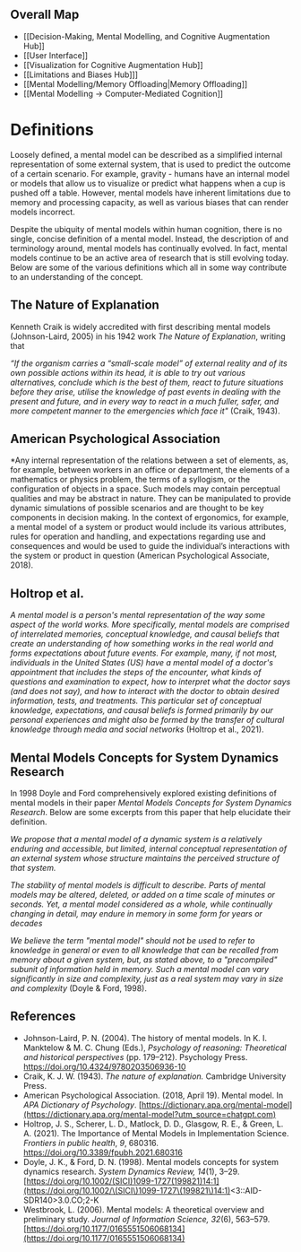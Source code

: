 ## Overall Map
- [[Decision-Making, Mental Modelling, and Cognitive Augmentation Hub]]
- [[User Interface]]
- [[Visualization for Cognitive Augmentation Hub]]
- [[Limitations and Biases Hub]]]
- [[Mental Modelling/Memory Offloading|Memory Offloading]]
- [[Mental Modelling → Computer-Mediated Cognition]]
# Definitions
Loosely defined, a mental model can be described as a simplified internal representation of some external system, that is used to predict the outcome of a certain scenario. For example, gravity - humans have an internal model or models that allow us to visualize or predict what happens when a cup is pushed off a table. However, mental models have inherent limitations due to memory and processing capacity, as well as various biases that can render models incorrect.

Despite the ubiquity of mental models within human cognition, there is no single, concise definition of a mental model. Instead, the description of and terminology around, mental models has continually evolved. In fact, mental models continue to be an active area of research that is still evolving today. Below are some of the various definitions which all in some way contribute to an understanding of the concept. 

## The Nature of Explanation
Kenneth Craik is widely accredited with first describing mental models (Johnson-Laird, 2005) in his 1942 work *The Nature of Explanation*, writing that

*“If the organism carries a “small-scale model” of external reality and of its own possible actions within its head, it is able to try out various alternatives, conclude which is the best of them, react to future situations before they arise, utilise the knowledge of past events in dealing with the present and future, and in every way to react in a much fuller, safer, and more competent manner to the emergencies which face it"* (Craik, 1943).

## American Psychological Association 
*Any internal representation of the relations between a set of elements, as, for example, between workers in an office or department, the elements of a mathematics or physics problem, the terms of a syllogism, or the configuration of objects in a space. Such models may contain perceptual qualities and may be abstract in nature. They can be manipulated to provide dynamic simulations of possible scenarios and are thought to be key components in decision making. In the context of ergonomics, for example, a mental model of a system or product would include its various attributes, rules for operation and handling, and expectations regarding use and consequences and would be used to guide the individual’s interactions with the system or product in question (American Psychological Associate, 2018).

## Holtrop et al.
*A mental model is a person's mental representation of the way some aspect of the world works. More specifically, mental models are comprised of interrelated memories, conceptual knowledge, and causal beliefs that create an understanding of how something works in the real world and forms expectations about future events. For example, many, if not most, individuals in the United States (US) have a mental model of a doctor's appointment that includes the steps of the encounter, what kinds of questions and examination to expect, how to interpret what the doctor says (and does not say), and how to interact with the doctor to obtain desired information, tests, and treatments. This particular set of conceptual knowledge, expectations, and causal beliefs is formed primarily by our personal experiences and might also be formed by the transfer of cultural knowledge through media and social networks* (Holtrop et al., 2021).

## Mental Models Concepts for System Dynamics Research
In 1998 Doyle and Ford comprehensively explored existing definitions of mental models in their paper *Mental Models Concepts for System Dynamics Research*. Below are some excerpts from this paper that help elucidate their definition.

*We propose that a mental model of a dynamic system is a relatively enduring and
accessible, but limited, internal conceptual representation of an external system whose
structure maintains the perceived structure of that system.*

*The stability of mental models is difficult to describe. Parts of mental models
may be altered, deleted, or added on a time scale of minutes or seconds. Yet, a mental
model considered as a whole, while continually changing in detail, may endure in
memory in some form for years or decades*

*We believe the term "mental model" should not be used to refer to knowledge in
general or even to all knowledge that can be recalled from memory about a given system,
but, as stated above, to a "precompiled" subunit of information held in memory. Such a
mental model can vary significantly in size and complexity, just as a real system may
vary in size and complexity* (Doyle & Ford, 1998).

## References

- Johnson-Laird, P. N. (2004). The history of mental models. In K. I. Manktelow & M. C. Chung (Eds.), _Psychology of reasoning: Theoretical and historical perspectives_ (pp. 179–212). Psychology Press. https://doi.org/10.4324/9780203506936-10
- Craik, K. J. W. (1943). _The nature of explanation._ Cambridge University Press.
- American Psychological Association. (2018, April 19). Mental model. In _APA Dictionary of Psychology_. [https://dictionary.apa.org/mental-model](https://dictionary.apa.org/mental-model?utm_source=chatgpt.com)
- Holtrop, J. S., Scherer, L. D., Matlock, D. D., Glasgow, R. E., & Green, L. A. (2021). The Importance of Mental Models in Implementation Science. _Frontiers in public health_, _9_, 680316. https://doi.org/10.3389/fpubh.2021.680316
- Doyle, J. K., & Ford, D. N. (1998). Mental models concepts for system dynamics research. _System Dynamics Review, 14_(1), 3–29. [https://doi.org/10.1002/(SICI)1099-1727(199821)14:1](https://doi.org/10.1002/\(SICI\)1099-1727\(199821\)14:1)<3::AID-SDR140>3.0.CO;2-K
- Westbrook, L. (2006). Mental models: A theoretical overview and preliminary study. _Journal of Information Science, 32_(6), 563–579. [https://doi.org/10.1177/0165551506068134](https://doi.org/10.1177/0165551506068134)